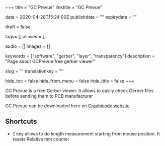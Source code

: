 +++
title = "GC Prevue"
linktitle = "GC Prevue"

date = 2020-04-28T15:24:00Z
publishdate = ""
expirydate = ""

draft = false

tags= []
aliases = []

audio = []
images = []

keywords = ["software", "gerber", "layer", "transparency"]
description = "Page about GCPrevue free gerber viewer"

slug = ""
translationkey = ""

hide_toc = false
hide_from_menu = false
hide_title = false
+++

GC Prevue is a free Gerber viewer.
It allows to easily check Gerber files before sending them to PCB manufacturer

<!--more-->

GC Prevue can be downloaded here on [Graphicode website](http://www.graphicode.com/GC-Prevue "GC Prevue official website")

## Shortcuts

- ``Z`` key allows to do length measurement starting from mouse position. It resets Relative mm counter
